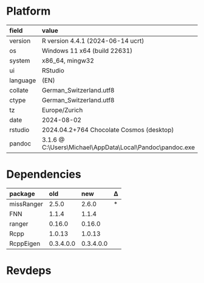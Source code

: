 # Platform

|field    |value                                                    |
|:--------|:--------------------------------------------------------|
|version  |R version 4.4.1 (2024-06-14 ucrt)                        |
|os       |Windows 11 x64 (build 22631)                             |
|system   |x86_64, mingw32                                          |
|ui       |RStudio                                                  |
|language |(EN)                                                     |
|collate  |German_Switzerland.utf8                                  |
|ctype    |German_Switzerland.utf8                                  |
|tz       |Europe/Zurich                                            |
|date     |2024-08-02                                               |
|rstudio  |2024.04.2+764 Chocolate Cosmos (desktop)                 |
|pandoc   |3.1.6 @ C:\Users\Michael\AppData\Local\Pandoc\pandoc.exe |

# Dependencies

|package    |old       |new       |Δ  |
|:----------|:---------|:---------|:--|
|missRanger |2.5.0     |2.6.0     |*  |
|FNN        |1.1.4     |1.1.4     |   |
|ranger     |0.16.0    |0.16.0    |   |
|Rcpp       |1.0.13    |1.0.13    |   |
|RcppEigen  |0.3.4.0.0 |0.3.4.0.0 |   |

# Revdeps

